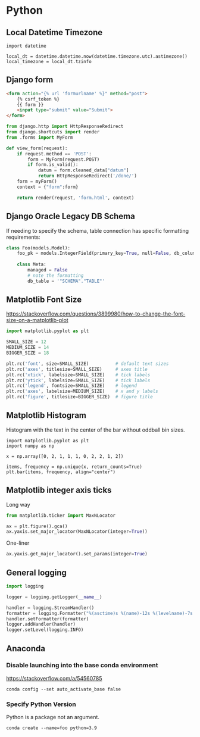 # Python


## Local Datetime Timezone

```
import datetime

local_dt = datetime.datetime.now(datetime.timezone.utc).astimezone()
local_timezone = local_dt.tzinfo
```


## Django form

```html
<form action="{% url 'formurlname' %}" method="post">
    {% csrf_token %}
    {{ form }}
    <input type="submit" value="Submit">
</form>
```

```python
from django.http import HttpResponseRedirect
from django.shortcuts import render
from .forms import MyForm

def view_form(request):
    if request.method == 'POST':
        form = MyForm(request.POST)
        if form.is_valid():
            datum = form.cleaned_data["datum"]
            return HttpResponseRedirect('/done/')
    form = myForm()
    context = {"form":form}

    return render(request, 'form.html', context)
```

## Django Oracle Legacy DB Schema

If needing to specify the schema, table connection has specific formatting requirements:

```python
class Foo(models.Model):
	foo_pk = models.IntegerField(primary_key=True, null=False, db_column="ridiculous_legacy_name)
	
	class Meta:
		managed = False
		# note the formatting
		db_table = '"SCHEMA"."TABLE"'
```

## Matplotlib Font Size

https://stackoverflow.com/questions/3899980/how-to-change-the-font-size-on-a-matplotlib-plot

```python
import matplotlib.pyplot as plt

SMALL_SIZE = 12
MEDIUM_SIZE = 14
BIGGER_SIZE = 18

plt.rc('font', size=SMALL_SIZE)          # default text sizes
plt.rc('axes', titlesize=SMALL_SIZE)     # axes title
plt.rc('xtick', labelsize=SMALL_SIZE)    # tick labels
plt.rc('ytick', labelsize=SMALL_SIZE)    # tick labels
plt.rc('legend', fontsize=SMALL_SIZE)    # legend
plt.rc('axes', labelsize=MEDIUM_SIZE)    # x and y labels
plt.rc('figure', titlesize=BIGGER_SIZE)  # figure title
```

## Matplotlib Histogram

Histogram with the text in the center of the bar without oddball bin sizes.

```
import matplotlib.pyplot as plt
import numpy as np

x = np.array([0, 2, 1, 1, 1, 0, 2, 2, 1, 2])

items, frequency = np.unique(x, return_counts=True)
plt.bar(items, frequency, align="center")
```


## Matplotlib integer axis ticks

Long way
```python
from matplotlib.ticker import MaxNLocator

ax = plt.figure().gca()
ax.yaxis.set_major_locator(MaxNLocator(integer=True))
```

One-liner
```python
ax.yaxis.get_major_locator().set_params(integer=True)
```

## General logging

```python
import logging

logger = logging.getLogger(__name__)

handler = logging.StreamHandler()
formatter = logging.Formatter("%(asctime)s %(name)-12s %(levelname)-7s %(message)s")
handler.setFormatter(formatter)
logger.addHandler(handler)
logger.setLevel(logging.INFO)
```

## Anaconda

### Disable launching into the base conda environment

https://stackoverflow.com/a/54560785

`conda config --set auto_activate_base false`

### Specify Python Version

Python is a package not an argument.

`conda create --name=foo python=3.9`
